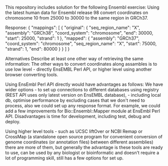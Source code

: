 This repository includes solution for the following Ensembl exercise:
Using the latest human data for Ensembl release 98 convert coordinates on chromosome
10 from 25000 to 30000 to the same region in GRCh37.

Response:
{
    "mappings": [
        {
            "original": {
                "seq_region_name": "X",
                "assembly": "GRCh38",
                "coord_system": "chromosome",
                "end": 30000,
                "start": 25000,
                "strand": 1
            },
            "mapped": {
                "assembly": "GRCh37",
                "coord_system": "chromosome",
                "seq_region_name": "X",
                "start": 75000,
                "strand": 1,
                "end": 80000
            }
        }
    ]
}


Alternatives
Describe at least one other way of retrieving the same information:
The other ways to convert coordinates along assambles is to use low level - directly EnsEMBL Perl API, or higher level using another browser converting tools.

Using EnsEmbl Perl API directly would have advantages as follows: 
We have wider options - to set up connections to different databases using registry (REST API uses only latest version on EnsEMBL database), - including local db, optimise performance by excluding cases that we don't need to process, also we could set up any response format. For example, we could add a few improvements for Bio::Ensembl::Mapper module at EnsEmbl Perl API. Disadvantages is time for development, including test, debug and deploy.

Using higher level tools - such as UCSC liftOver or NCBI Remap or CrossMap (a standalone open source program for convenient conversion of genome coordinates (or annotation files) between different assemblies) there are more of them, but generally the advantage is these tools are ready to use, can be used by any biologist or bioinformatic and doesn't require a lot of programming skill, still has a few options for set up.
